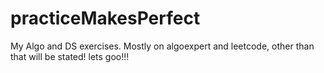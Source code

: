 # practiceMakesPerfect
My Algo and DS exercises.
Mostly on algoexpert and leetcode, other than that will be stated!
lets goo!!!
